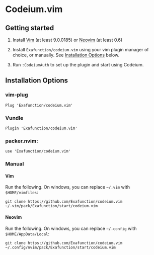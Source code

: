 # Codeium.vim

## Getting started

1. Install [Vim](https://github.com/vim/vim) (at least 9.0.0185) or [Neovim](https://github.com/neovim/neovim/releases/latest) (at
least 0.6)

2.  Install `Exafunction/codeium.vim` using your vim plugin manager of
choice, or manually. See [Installation Options](#installation-options) below.

3. Run `:CodeiumAuth` to set up the plugin and start using Codeium.


## Installation Options

### vim-plug
```
Plug 'Exafunction/codeium.vim'
```

### Vundle
```
Plugin 'Exafunction/codeium.vim'
```

### packer.nvim:
```
use 'Exafunction/codeium.vim'
```

### Manual

#### Vim

Run the following. On windows, you can replace `~/.vim` with
`$HOME/vimfiles`:
```
git clone https://github.com/Exafunction/codeium.vim ~/.vim/pack/Exafunction/start/codeium.vim
```

#### Neovim

Run the following. On windows, you can replace `~/.config` with
`$HOME/AppData/Local`:

```
git clone https://github.com/Exafunction/codeium.vim ~/.config/nvim/pack/Exafunction/start/codeium.vim
```
